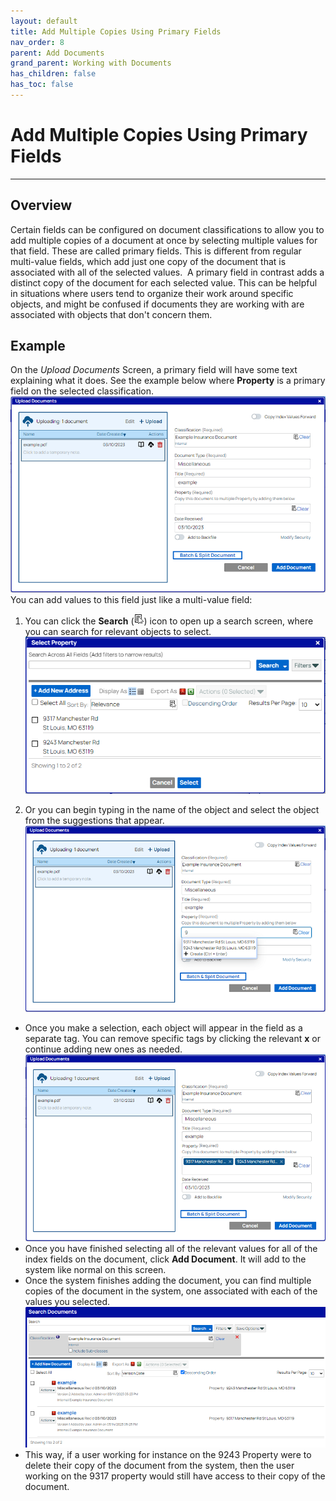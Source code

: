 ```yaml
---
layout: default
title: Add Multiple Copies Using Primary Fields
nav_order: 8
parent: Add Documents
grand_parent: Working with Documents
has_children: false
has_toc: false
---
```

# Add Multiple Copies Using Primary Fields
---
## Overview
Certain fields can be configured on document classifications to allow you to add multiple copies of a document at once by selecting multiple values for that field. These are called primary fields. This is different from regular multi-value fields, which add just one copy of the document that is associated with all of the selected values.  A primary field in contrast adds a distinct copy of the document for each selected value. This can be helpful in situations where users tend to organize their work around specific objects, and might be confused if documents they are working with are associated with objects that don't concern them.
## Example
On the _Upload Documents_ Screen, a primary field will have some text explaining what it does. See the example below where **Property** is a primary field on the selected classification.
![](/assets/images/primary-field-example.png)
You can add values to this field just like a multi-value field: 

1. You can click the **Search** (![](/assets/images/search-icon.png)) icon to open up a search screen, where you can search for relevant objects to select.  
![](/assets/images/primary-field-search.png)

2. Or you can begin typing in the name of the object and select the object from the suggestions that appear.     
![](/assets/images/primary-field-suggestion.png)
* Once you make a selection, each object will appear in the field as a separate tag. You can remove specific tags by clicking the relevant **x** or continue adding new ones as needed. 
![](/assets/images/primary-field-selections.png)
* Once you have finished selecting all of the relevant values for all of the index fields on the document, click **Add Document**. It will add to the system like normal on this screen.
* Once the system finishes adding the document, you can find multiple copies of the document in the system, one associated with each of the values you selected.
![](/assets/images/primary-field-search-results.png)
* This way, if a user working for instance on the 9243 Property were to delete their copy of the document from the system, then the user working on the 9317 property would still have access to their copy of the document.